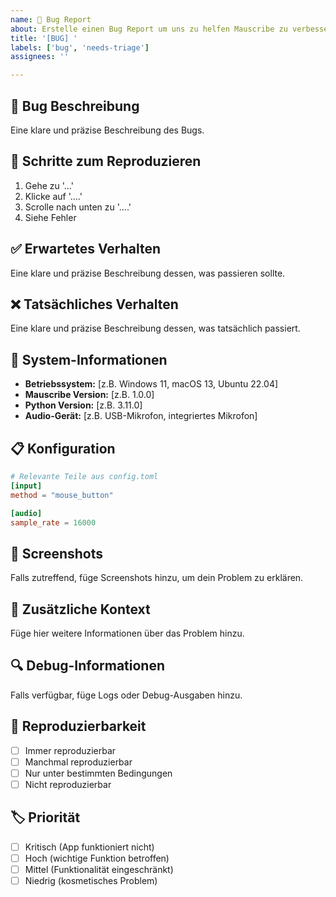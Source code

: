 ```yaml
---
name: 🐛 Bug Report
about: Erstelle einen Bug Report um uns zu helfen Mauscribe zu verbessern
title: '[BUG] '
labels: ['bug', 'needs-triage']
assignees: ''

---
```


## 🐛 Bug Beschreibung
Eine klare und präzise Beschreibung des Bugs.

## 🔄 Schritte zum Reproduzieren
1. Gehe zu '...'
2. Klicke auf '....'
3. Scrolle nach unten zu '....'
4. Siehe Fehler

## ✅ Erwartetes Verhalten
Eine klare und präzise Beschreibung dessen, was passieren sollte.

## ❌ Tatsächliches Verhalten
Eine klare und präzise Beschreibung dessen, was tatsächlich passiert.

## 📱 System-Informationen
- **Betriebssystem:** [z.B. Windows 11, macOS 13, Ubuntu 22.04]
- **Mauscribe Version:** [z.B. 1.0.0]
- **Python Version:** [z.B. 3.11.0]
- **Audio-Gerät:** [z.B. USB-Mikrofon, integriertes Mikrofon]

## 📋 Konfiguration
```toml
# Relevante Teile aus config.toml
[input]
method = "mouse_button"

[audio]
sample_rate = 16000
```

## 📸 Screenshots
Falls zutreffend, füge Screenshots hinzu, um dein Problem zu erklären.

## 📝 Zusätzliche Kontext
Füge hier weitere Informationen über das Problem hinzu.

## 🔍 Debug-Informationen
Falls verfügbar, füge Logs oder Debug-Ausgaben hinzu.

## 🧪 Reproduzierbarkeit
- [ ] Immer reproduzierbar
- [ ] Manchmal reproduzierbar
- [ ] Nur unter bestimmten Bedingungen
- [ ] Nicht reproduzierbar

## 🏷️ Priorität
- [ ] Kritisch (App funktioniert nicht)
- [ ] Hoch (wichtige Funktion betroffen)
- [ ] Mittel (Funktionalität eingeschränkt)
- [ ] Niedrig (kosmetisches Problem)
